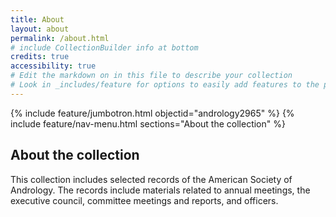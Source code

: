 ```yaml
---
title: About
layout: about
permalink: /about.html
# include CollectionBuilder info at bottom
credits: true
accessibility: true
# Edit the markdown on in this file to describe your collection
# Look in _includes/feature for options to easily add features to the page
---
```


{% include feature/jumbotron.html objectid="andrology2965" %} 
{% include feature/nav-menu.html sections="About the collection" %}

## About the collection

This collection includes selected records of the American Society of Andrology. The records include materials related to annual meetings, the executive council, committee meetings and reports, and officers.